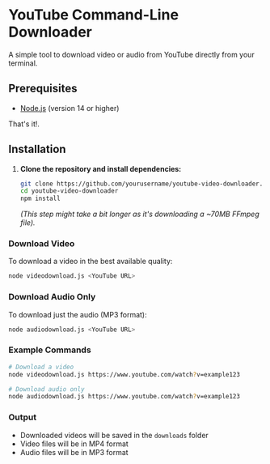 # YouTube Command-Line Downloader

A simple tool to download video or audio from YouTube directly from your terminal.

## Prerequisites

- [Node.js](https://nodejs.org/) (version 14 or higher)

That's it!.

## Installation

1. **Clone the repository and install dependencies:**
    ```bash
    git clone https://github.com/yourusername/youtube-video-downloader.git
    cd youtube-video-downloader
    npm install
    ```
    *(This step might take a bit longer as it's downloading a ~70MB FFmpeg file).*

### Download Video
To download a video in the best available quality:
```bash
node videodownload.js <YouTube URL>
```

### Download Audio Only
To download just the audio (MP3 format):
```bash
node audiodownload.js <YouTube URL>
```

### Example Commands
```bash
# Download a video
node videodownload.js https://www.youtube.com/watch?v=example123

# Download audio only
node audiodownload.js https://www.youtube.com/watch?v=example123
```

### Output
- Downloaded videos will be saved in the `downloads` folder
- Video files will be in MP4 format
- Audio files will be in MP3 format